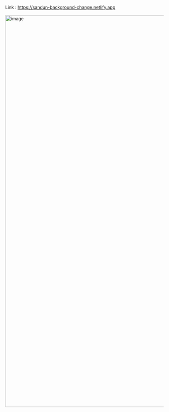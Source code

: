 Link : https://sandun-background-change.netlify.app
<br/>
<br/>
<img width="1243" alt="image" src="https://github.com/Sandunjayasekar/Background-change/assets/73893725/9b0ef3e7-86cd-4c87-b950-331c0320abcd">

